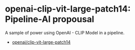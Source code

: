 # openai-clip-vit-large-patch14: Pipeline-AI propousal
A sample of power using OpenAI - CLIP Model in a pipeline.

- [openai/clip-vit-large-patch14](https://huggingface.co/openai/clip-vit-large-patch14)